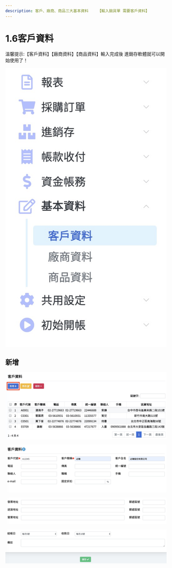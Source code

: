 ```yaml
---
description: 客戶、廠商、商品三大基本資料    【輸入銷貨單 需要客戶資料】
---
```


# 1.6客戶資料

溫馨提示:【客戶資料】【廠商資料】【商品資料】輸入完成後 進銷存軟體就可以開始使用了！

![](../.gitbook/assets/jie-tu-20191130-shang-wu-1.34.19.jpg)

## 新增

![&#x6309;&#x4E0B; &#x3010;&#x65B0;&#x589E;&#x3011;](../.gitbook/assets/jie-tu-20191202-shang-wu-2.12.43.jpg)

![](../.gitbook/assets/jie-tu-20191130-shang-wu-1.45.16.jpg)

![](../.gitbook/assets/jie-tu-20191130-shang-wu-1.45.43.jpg)

![&#x586B;&#x55AE; &#x586B;&#x5B8C;&#x5F8C; &#x8A18;&#x5F97;&#x3010;&#x5132;&#x5B58;&#x3011;](../.gitbook/assets/jie-tu-20191130-shang-wu-1.45.59.jpg)

